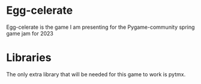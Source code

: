# Egg-celerate
Egg-celerate is the game I am presenting for the Pygame-community spring game jam for 2023
# Libraries
The only extra library that will be needed for this game to work is pytmx.
